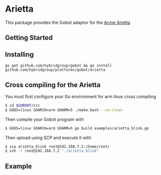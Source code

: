 # Arietta

This package provides the Gobot adaptor for the [Acme Arietta](http://acmesystems.it/arietta)

## Getting Started

## Installing
```
go get github.com/hybridgroup/gobot && go install github.com/hybridgroup/platforms/gobot/arietta
```

## Cross compiling for the Arietta
You must first configure your Go environment for arm linux cross compiling

```bash
$ cd $GOROOT/src
$ GOOS=linux GOARCH=arm GOARM=5 ./make.bash --no-clean
```

Then compile your Gobot program with
```bash
$ GOOS=linux GOARCH=arm GOARM=5 go build examples/arietta_blink.go
```

Then upload using SCP and execute it with
``` bash
$ scp arietta_blink root@192.168.7.2:/home/root/
$ ssh -t root@192.168.7.2 "./arietta_blink"
```

## Example
